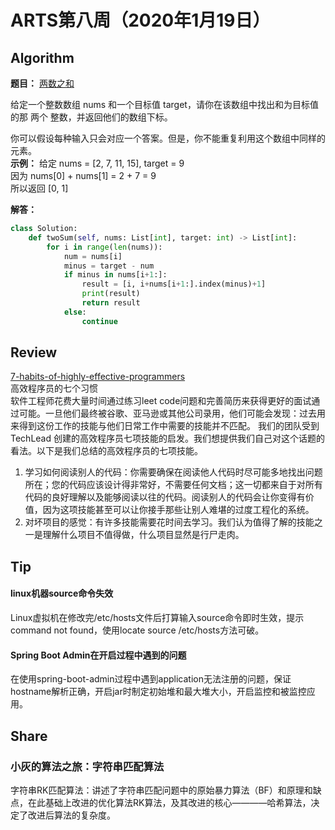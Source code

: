 # ARTS第八周（2020年1月19日）
## Algorithm<br/>
<b>题目：</b> [两数之和](https://leetcode-cn.com/explore/interview/card/top-interview-questions-easy/1/array/29/)

给定一个整数数组 nums 和一个目标值 target，请你在该数组中找出和为目标值的那 两个 整数，并返回他们的数组下标。

你可以假设每种输入只会对应一个答案。但是，你不能重复利用这个数组中同样的元素。<br>
<b>示例：</b> 
给定 nums = [2, 7, 11, 15], target = 9<br>
因为 nums[0] + nums[1] = 2 + 7 = 9<br>
所以返回 [0, 1]<br>

<b>解答：</b>
```Python
class Solution:
    def twoSum(self, nums: List[int], target: int) -> List[int]:
        for i in range(len(nums)):
            num = nums[i]
            minus = target - num
            if minus in nums[i+1:]:
                result = [i, i+nums[i+1:].index(minus)+1]
                print(result)
                return result
            else:
                continue

```
## Review<br/>
[7-habits-of-highly-effective-programmers](https://dev.to/seattledataguy/7-habits-of-highly-effective-programmers-inspired-by-an-ex-google-techlead-humor-4b4k)<br>
高效程序员的七个习惯 <br>
软件工程师花费大量时间通过练习leet code问题和完善简历来获得更好的面试通过可能。一旦他们最终被谷歌、亚马逊或其他公司录用，他们可能会发现：过去用来得到这份工作的技能与他们日常工作中需要的技能并不匹配。
我们的团队受到 TechLead 创建的高效程序员七项技能的启发。我们想提供我们自己对这个话题的看法。以下是我们总结的高效程序员的七项技能。
1. 学习如何阅读别人的代码：你需要确保在阅读他人代码时尽可能多地找出问题所在；您的代码应该设计得非常好，不需要任何文档；这一切都来自于对所有代码的良好理解以及能够阅读以往的代码。阅读别人的代码会让你变得有价值，因为这项技能甚至可以让你接手那些让别人难堪的过度工程化的系统。
2. 对坏项目的感觉：有许多技能需要花时间去学习。我们认为值得了解的技能之一是理解什么项目不值得做，什么项目显然是行尸走肉。

## Tip<br/>
#### linux机器source命令失效
Linux虚拟机在修改完/etc/hosts文件后打算输入source命令即时生效，提示command not found，使用locate source /etc/hosts方法可破。<br>
#### Spring Boot Admin在开启过程中遇到的问题
在使用spring-boot-admin过程中遇到application无法注册的问题，保证hostname解析正确，开启jar时制定初始堆和最大堆大小，开启监控和被监控应用。

## Share<br/>
### 小灰的算法之旅：字符串匹配算法<br>
字符串RK匹配算法：讲述了字符串匹配问题中的原始暴力算法（BF）和原理和缺点，在此基础上改进的优化算法RK算法，及其改进的核心————哈希算法，决定了改进后算法的复杂度。
